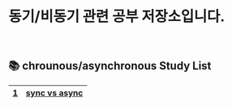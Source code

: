 # 동기/비동기 관련 공부 저장소입니다.

<br>

## 📚 chrounous/asynchronous Study List

| [1](https://github.com/DongWooKim97/Basic-Javascript-Study/tree/master/class/class_field) | [sync vs async](https://github.com/DongWooKim97/Basic-Javascript-Study/tree/master/asynchronous/synchronous) |
| :---------------------------------------------------------------------------------------: | :----------------------------------------------------------------------------------------------------------: |

<br>
